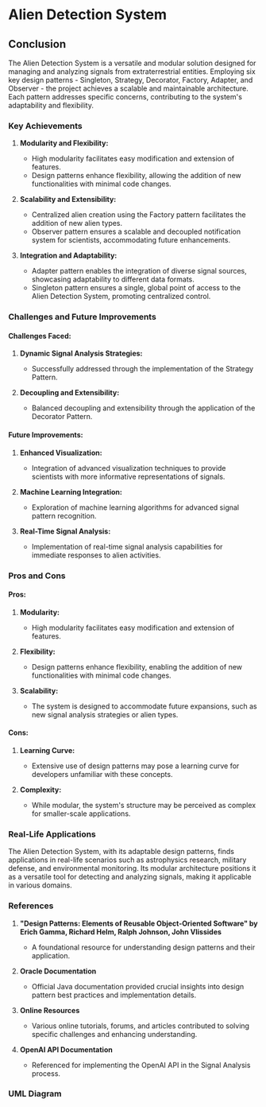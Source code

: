 # Alien Detection System

## Conclusion

The Alien Detection System is a versatile and modular solution designed for managing and analyzing signals from extraterrestrial entities. Employing six key design patterns - Singleton, Strategy, Decorator, Factory, Adapter, and Observer - the project achieves a scalable and maintainable architecture. Each pattern addresses specific concerns, contributing to the system's adaptability and flexibility.

### Key Achievements

1. **Modularity and Flexibility:**
   - High modularity facilitates easy modification and extension of features.
   - Design patterns enhance flexibility, allowing the addition of new functionalities with minimal code changes.

2. **Scalability and Extensibility:**
   - Centralized alien creation using the Factory pattern facilitates the addition of new alien types.
   - Observer pattern ensures a scalable and decoupled notification system for scientists, accommodating future enhancements.

3. **Integration and Adaptability:**
   - Adapter pattern enables the integration of diverse signal sources, showcasing adaptability to different data formats.
   - Singleton pattern ensures a single, global point of access to the Alien Detection System, promoting centralized control.

### Challenges and Future Improvements

#### Challenges Faced:

1. **Dynamic Signal Analysis Strategies:**
   - Successfully addressed through the implementation of the Strategy Pattern.

2. **Decoupling and Extensibility:**
   - Balanced decoupling and extensibility through the application of the Decorator Pattern.

#### Future Improvements:

1. **Enhanced Visualization:**
   - Integration of advanced visualization techniques to provide scientists with more informative representations of signals.

2. **Machine Learning Integration:**
   - Exploration of machine learning algorithms for advanced signal pattern recognition.

3. **Real-Time Signal Analysis:**
   - Implementation of real-time signal analysis capabilities for immediate responses to alien activities.

### Pros and Cons

#### Pros:

1. **Modularity:**
   - High modularity facilitates easy modification and extension of features.

2. **Flexibility:**
   - Design patterns enhance flexibility, enabling the addition of new functionalities with minimal code changes.

3. **Scalability:**
   - The system is designed to accommodate future expansions, such as new signal analysis strategies or alien types.

#### Cons:

1. **Learning Curve:**
   - Extensive use of design patterns may pose a learning curve for developers unfamiliar with these concepts.

2. **Complexity:**
   - While modular, the system's structure may be perceived as complex for smaller-scale applications.

### Real-Life Applications

The Alien Detection System, with its adaptable design patterns, finds applications in real-life scenarios such as astrophysics research, military defense, and environmental monitoring. Its modular architecture positions it as a versatile tool for detecting and analyzing signals, making it applicable in various domains.

### References

1. **"Design Patterns: Elements of Reusable Object-Oriented Software" by Erich Gamma, Richard Helm, Ralph Johnson, John Vlissides**
   - A foundational resource for understanding design patterns and their application.

2. **Oracle Documentation**
   - Official Java documentation provided crucial insights into design pattern best practices and implementation details.

3. **Online Resources**
   - Various online tutorials, forums, and articles contributed to solving specific challenges and enhancing understanding.

4. **OpenAI API Documentation**
   - Referenced for implementing the OpenAI API in the Signal Analysis process.

### UML Diagram

